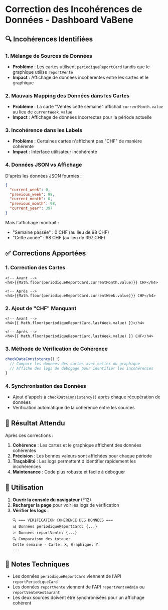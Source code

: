# Correction des Incohérences de Données - Dashboard VaBene

## 🔍 Incohérences Identifiées

### 1. **Mélange de Sources de Données**
- **Problème** : Les cartes utilisent `periodiqueReportCard` tandis que le graphique utilise `reportVente`
- **Impact** : Affichage de données incohérentes entre les cartes et le graphique

### 2. **Mauvais Mapping des Données dans les Cartes**
- **Problème** : La carte "Ventes cette semaine" affichait `currentMonth.value` au lieu de `currentWeek.value`
- **Impact** : Affichage de données incorrectes pour la période actuelle

### 3. **Incohérence dans les Labels**
- **Problème** : Certaines cartes n'affichent pas "CHF" de manière cohérente
- **Impact** : Interface utilisateur incohérente

### 4. **Données JSON vs Affichage**
D'après les données JSON fournies :
```json
{
  "current_week": 0,
  "previous_week": 98,
  "current_month": 0,
  "previous_month": 98,
  "current_year": 397
}
```

Mais l'affichage montrait :
- "Semaine passée" : 0 CHF (au lieu de 98 CHF)
- "Cette année" : 98 CHF (au lieu de 397 CHF)

## ✅ Corrections Apportées

### 1. **Correction des Cartes**
```vue
<!-- Avant -->
<h4>{{Math.floor(periodiqueReportCard.currentMonth.value)}} CHF</h4>

<!-- Après -->
<h4>{{Math.floor(periodiqueReportCard.currentWeek.value)}} CHF</h4>
```

### 2. **Ajout de "CHF" Manquant**
```vue
<!-- Avant -->
<h4>{{ Math.floor(periodiqueReportCard.lastWeek.value) }}</h4>

<!-- Après -->
<h4>{{ Math.floor(periodiqueReportCard.lastWeek.value) }} CHF</h4>
```

### 3. **Méthode de Vérification de Cohérence**
```javascript
checkDataConsistency() {
  // Compare les données des cartes avec celles du graphique
  // Affiche des logs de débogage pour identifier les incohérences
}
```

### 4. **Synchronisation des Données**
- Ajout d'appels à `checkDataConsistency()` après chaque récupération de données
- Vérification automatique de la cohérence entre les sources

## 🎯 Résultat Attendu

Après ces corrections :
1. **Cohérence** : Les cartes et le graphique affichent des données cohérentes
2. **Précision** : Les bonnes valeurs sont affichées pour chaque période
3. **Traçabilité** : Les logs permettent d'identifier rapidement les incohérences
4. **Maintenance** : Code plus robuste et facile à déboguer

## 🔧 Utilisation

1. **Ouvrir la console du navigateur** (F12)
2. **Recharger la page** pour voir les logs de vérification
3. **Vérifier les logs** :
   ```
   🔍 === VÉRIFICATION COHÉRENCE DES DONNÉES ===
   📊 Données periodiqueReportCard: {...}
   📈 Données reportVente: {...}
   🔍 Comparaison des totaux:
   Cette semaine - Carte: X, Graphique: Y
   ...
   ```

## 📝 Notes Techniques

- Les données `periodiqueReportCard` viennent de l'API `reportPeriodiqueCard`
- Les données `reportVente` viennent de l'API `reportVenteAdmin` ou `reportVenteRestaurant`
- Les deux sources doivent être synchronisées pour un affichage cohérent
